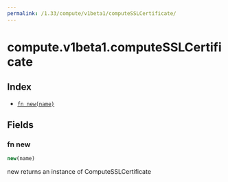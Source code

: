 ```yaml
---
permalink: /1.33/compute/v1beta1/computeSSLCertificate/
---
```


# compute.v1beta1.computeSSLCertificate



## Index

* [`fn new(name)`](#fn-new)

## Fields

### fn new

```ts
new(name)
```

new returns an instance of ComputeSSLCertificate